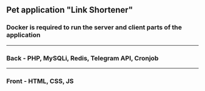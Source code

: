 ## Pet application "Link Shortener"

### Docker is required to run the server and client parts of the application

<hr>

### Back - PHP, MySQLi, Redis, Telegram API, Cronjob

<hr>

### Front - HTML, CSS, JS
